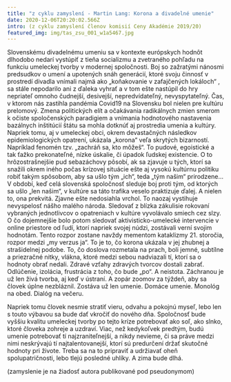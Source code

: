 ```yaml
---
title: "z cyklu zamyslení - Martin Lang: Korona a divadelné umenie"
date: 2020-12-06T20:20:02.566Z
intro: (z cyklu zamyslení členov komisií Ceny Akadémie 2019/20)
featured_img: img/tas_zsu_001_w1a5467.jpg
---
```

Slovenskému divadelnému umeniu sa v kontexte európskych hodnôt dlhodobo nedarí vystúpiť z tieňa socializmu a zvetraného pohľadu na funkciu umeleckej tvorby v modernej spoločnosti. Boj so zažratými nánosmi predsudkov o umení a upotených snáh generácií, ktoré svoju činnosť v prostredí divadla vnímali najmä ako „koňakovanie v zafajčených lokáloch“ , sa stále nepodarilo ani z ďaleka vyhrať a v tom ešte nastúpil do hry nepriateľ omnoho čudnejší, desivejší, nepredvídateľný, nevyspytateľný. Čas, v ktorom nás zastihla pandémia Covid19 na Slovensku bol nielen pre kultúru prelomový. Zmena politických elít a očakávania radikálnych zmien smerom k očiste spoločenských paradigiem a vnímania hodnotového nastavenia bazálnych inštitúcií štátu sa mohla dotknúť aj prostredia umenia a kultúry. Napriek tomu, aj v umeleckej obci, okrem devastačných následkov epidemiologických opatrení, ukázala „korona“ veľa skrytých bizarností. Napríklad fenomén tzv. „zachráň sa, kto môžeš“. To pudové, egoistické a tak ťažko prekonateľné, nízke úskalie, či úpadok ľudskej existencie. O to hrôzostrašnejšie pud sebazáchovy pôsobí, ak sa zjavuje u tých, ktorí sa snažili okrem iného počas krízovej situácie ešte aj vysokú kultúrnu politiku robiť takým spôsobom, aby sa ušlo tým „ich“, teda „tým našim“ prirodzene... V období, keď celá slovenská spoločnosť sleduje boj proti tým, od ktorých sa ušlo „len našim“, v kultúre sa táto trafika veselo praktizuje ďalej. A nielen to, ona prekvitá. Zjavne ešte nedosiahla vrchol. To naozaj vystihuje nevyspelosť nášho malého národa. Sledovať z blízka zákulisie rokovaní vybraných jednotlivcov o opatreniach v kultúre vyvolávalo smiech cez slzy. O čo dojemnejšie bolo potom sledovať aktivisticko-umelecké intervencie v online priestore od ľudí, ktorí napriek svojej núdzi, zostávali verní svojim hodnotám. Tento rozpor zostane navždy mementom kataklizmy 21. storočia, rozpor medzi „my verzus ja“. To je to, čo korona ukázala v jej zhubnej a strašidelnej podobe. To, čo doslova rozmetala na prach, boli jemné, subtílne a priezračné nitky, vlákna, ktoré medzi sebou nadviazali tí, ktorí sa o hodnoty obrať nedali. Zdravé vzťahy zdravých tvorcov dostali zabrať. Odlúčenie, izolácia, frustrácia z toho, čo bude „po“. A neistota. Záchranou je už len živá tvorba, aj keď v ústraní. A zopár zoomov za týždeň, aby sa človek úplne nezbláznil. Zostáva už len umenie. Domáce umenie. Monológ na obed. Dialóg na večeru.

Napriek tomu človek nesmie stratiť vieru, odvahu a pokojnú myseľ, lebo len s touto výbavou sa bude dať vkročiť do nového dňa. Spoločnosť bude vyššiu kvalitu umeleckej tvorby po tejto kríze potrebovať ako soľ, ako slnko, ktoré človeka zohreje a uzdraví. Viac, než kedykoľvek predtým, budú umenie potrebovať tí najzraniteľnejší, a nikdy nevieme, či sa práve medzi nimi neskrývajú tí najtalentovanejší, ktorí sú predurčení držať skutočné hodnoty pri živote. Treba sa na to pripraviť a udržiavať oheň spolupatričnosti, lebo tlejú posledné uhlíky. A zima bude dlhá.

(zamyslenie je na žiadosť autora publikované pod pseudonymom)